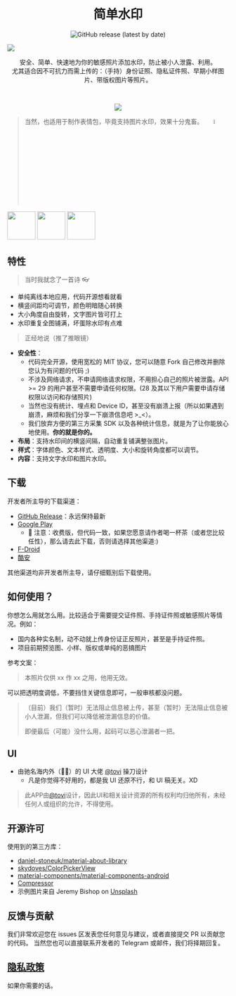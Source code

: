 <h1 align="center">简单水印</h1>

<p align="center">
  <img alt="GitHub release (latest by date)" src="https://img.shields.io/github/v/release/rosuh/easywatermark">
</p>

<a href="https://app.fossa.com/projects/git%2Bgithub.com%2FrosuH%2FEasyWatermark?ref=badge_small" alt="FOSSA Status"><img src="https://app.fossa.com/api/projects/git%2Bgithub.com%2FrosuH%2FEasyWatermark.svg?type=small"/></a>

<p align="center">  
安全、简单、快速地为你的敏感照片添加水印，防止被小人泄露、利用。
  </br>
尤其适合因不可抗力而需上传的：（手持）身份证照、隐私证件照、早期小样图片、带版权图片等照片。
</p>
</br>

<p align="center">
<img src="/static/preview.png"/>
</p>

> 当然，也适用于制作表情包，毕竟支持图片水印，效果十分鬼畜。
<a href="#" align="right"><img src="https://i.loli.net/2020/08/26/A53u6UbKZPYCv7t.jpg" width="5%"></a>

<p align="left">
<a href="https://play.google.com/store/apps/details?id=me.rosuh.easywatermark"><img src="/static/google-play-badge_cn.png" width="auto" height="64px"/></a>
  <a href="https://www.coolapk.com/apk/272743"><img src="/static/logo_coolapk.png" width="auto" height="64px"/></a>
    <a href="https://f-droid.org/packages/me.rosuh.easywatermark/"><img src="https://fdroid.gitlab.io/artwork/badge/get-it-on.png" width="auto" height="64px"/></a>
</p>


## 特性

> 当时我就念了一首诗 👓

- 单纯离线本地应用，代码开源想看就看
- 横竖间距均可调节，颜色明暗随心转换
- 大小角度自由旋转，文字图片皆可打上
- 水印重复全图铺满，坏蛋除水印有点难

> 正经地说（推了推眼镜）

- **安全性**：
  - 代码完全开源，使用宽松的 MIT 协议，您可以随意 Fork 自己修改并删除您认为有问题的代码 ;)
  - 不涉及网络请求，不申请网络请求权限，不用担心自己的照片被泄露。API >= 29 的用户甚至不需要申请任何权限。(28 及其以下用户需要申请存储权限以访问和存储照片)
  - 当然也没有统计、埋点和 Device ID，甚至没有崩溃上报（所以如果遇到崩溃，麻烦和我们分享一下崩溃信息吧 >_<）。
  - 我们放弃方便的第三方采集 SDK 以及各种统计信息，就是为了让你能放心地使用。**你的就是你的。**
- **布局**：支持水印间的横竖间隔，自动重复铺满整张图片。
- **样式**：字体颜色、文本样式、透明度、大小和旋转角度都可以调节。
- **内容**：支持文字水印和图片水印。

## 下载

开发者所主导的下载渠道：
- [GitHub Release](https://github.com/rosuH/EasyWatermark/releases)：永远保持最新
- [Google Play](https://play.google.com/store/apps/details?id=me.rosuh.easywatermark)
    - 🍺 注意：收费版，但代码一致，如果您愿意请作者喝一杯茶（或者您比较任性），那么请去此下载，否则请选择其他渠道:)
- [F-Droid](https://f-droid.org/packages/me.rosuh.easywatermark/)
- [酷安](https://www.coolapk.com/apk/272743)

其他渠道均非开发者所主导，请仔细甄别后下载使用。

## 如何使用？
你想怎么用就怎么用。比较适合于需要提交证件照、手持证件照或敏感照片等情况。例如：
- 国内各种实名制，动不动就上传身份证正反照片，甚至是手持证件照。
- 项目前期预览图、小样、版权或单纯的恶搞图片

参考文案：
> 本照片仅供 xx 作 xx 之用，他用无效。

可以把透明度调低，不要挡住关键信息即可，一般审核都没问题。

> （目前）我们（暂时）无法阻止信息被上传，甚至（暂时）无法阻止信息被小人泄漏，但我们可以降低被泄漏信息的价值。
>
> 即便最后（可能）没什么用，起码可以恶心泄漏者一把。

## UI
- 由驰名海内外（👏🤪）的 UI 大佬 [@tovi](https://www.figma.com/@tovi) 操刀设计
  - 凡是你觉得不好用的，都是我 UI 还原不行，和 UI 稿无关。XD
  
> 此APP由[@tovi](https://www.figma.com/@tovi)设计，因此UI和相关设计资源的所有权利均归他所有，未经任何人或组织的允许，不得使用。

## 开源许可
使用到的第三方库：

- [daniel-stoneuk/material-about-library](https://github.com/daniel-stoneuk/material-about-library)
- [skydoves/ColorPickerView](https://github.com/skydoves/ColorPickerView)
- [material-components/material-components-android](https://github.com/material-components/material-components-android)
- [Compressor](https://github.com/zetbaitsu/Compressor/)
- 示例图片来自 Jeremy Bishop
  on [Unsplash](https://unsplash.com/s/photos/animals?utm_source=unsplash&utm_medium=referral&utm_content=creditCopyText)

## 反馈与贡献

我们非常欢迎您在 issues 区发表您任何意见与建议，或者直接提交 PR 以贡献您的代码。 当然您也可以直接联系开发者的 Telegram 或邮件，我们将择期回复。

## [隐私政策](https://github.com/rosuH/EasyWatermark/blob/master/PrivacyPolicy_zh-CN.md)

如果你需要的话。